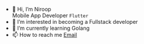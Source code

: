 - 👋 Hi, I’m Niroop \
Mobile App Developer ```Flutter```
- 👀 I’m interested in becoming a Fullstack developer
- 🌱 I’m currently learning Golang
- 📫 How to reach me [Email](nife.niroopn@gmail.com)

<!---
IAmNife/IAmNife is a ✨ special ✨ repository because its `README.md` (this file) appears on your GitHub profile.
You can click the Preview link to take a look at your changes.
--->
